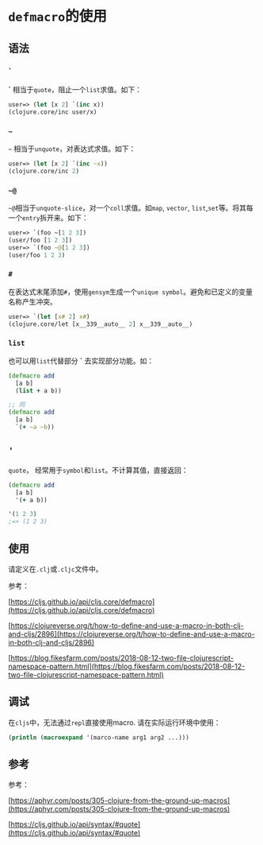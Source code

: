 # `defmacro`的使用

## 语法
### `

**\`** 相当于`quote`，阻止一个`list`求值。如下：

```clj
user=> (let [x 2] `(inc x))
(clojure.core/inc user/x)
```

### `~`

`~` 相当于`unquote`，对表达式求值。如下：

```clj
user=> (let [x 2] `(inc ~x))
(clojure.core/inc 2)
```

### `~@`

`~@`相当于`unquote-slice`，对一个`coll`求值。如`map`, `vector`, `list`,`set`等。将其每一个`entry`拆开来。如下：

```clj
user=> `(foo ~[1 2 3])
(user/foo [1 2 3])
user=> `(foo ~@[1 2 3])
(user/foo 1 2 3)
```

### `#`

在表达式末尾添加`#`，使用`gensym`生成一个`unique symbol`。避免和已定义的变量名称产生冲突。

```clj
user=> `(let [x# 2] x#)
(clojure.core/let [x__339__auto__ 2] x__339__auto__)
```

### `list`

也可以用`list`代替部分 **\`** 去实现部分功能。如：

```clj
(defmacro add
  [a b]
  (list + a b))

;; 同
(defmacro add
  [a b]
  `(+ ~a ~b))
```

## `'`

`quote`， 经常用于`symbol`和`list`。不计算其值，直接返回：

```clj
(defmacro add
  [a b]
  '(+ a b))

'(1 2 3)
;=> (1 2 3)
```

## 使用

请定义在`.clj`或`.cljc`文件中。

参考：

[https://cljs.github.io/api/cljs.core/defmacro](https://cljs.github.io/api/cljs.core/defmacro)

[https://clojureverse.org/t/how-to-define-and-use-a-macro-in-both-clj-and-cljs/2896](https://clojureverse.org/t/how-to-define-and-use-a-macro-in-both-clj-and-cljs/2896)

[https://blog.fikesfarm.com/posts/2018-08-12-two-file-clojurescript-namespace-pattern.html](https://blog.fikesfarm.com/posts/2018-08-12-two-file-clojurescript-namespace-pattern.html)

## 调试

在`cljs`中，无法通过`repl`直接使用macro. 请在实际运行环境中使用：

```clj
(println (macroexpand '(marco-name arg1 arg2 ...)))
```

## 参考

参考：

[https://aphyr.com/posts/305-clojure-from-the-ground-up-macros](https://aphyr.com/posts/305-clojure-from-the-ground-up-macros)

[https://cljs.github.io/api/syntax/#quote](https://cljs.github.io/api/syntax/#quote)

